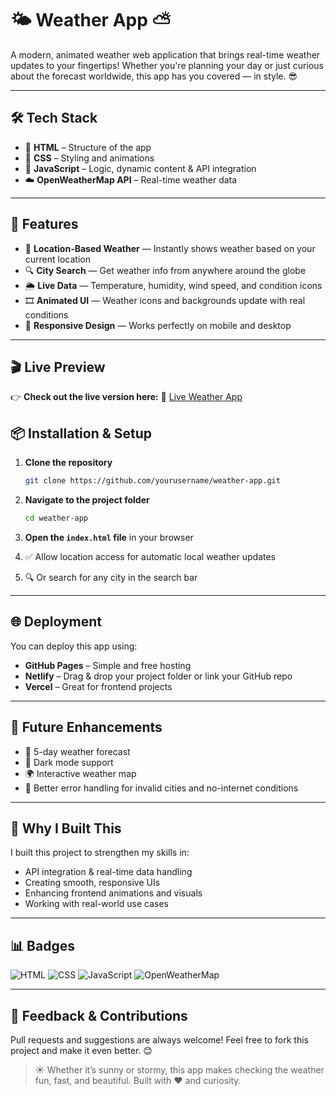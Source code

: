 # 🌤️ Weather App ⛅

A modern, animated weather web application that brings real-time weather updates to your fingertips!
Whether you're planning your day or just curious about the forecast worldwide, this app has you covered — in style. 😎

---

## 🛠️ Tech Stack

* 🧱 **HTML** – Structure of the app
* 🎨 **CSS** – Styling and animations
* 🧠 **JavaScript** – Logic, dynamic content & API integration
* ☁️ **OpenWeatherMap API** – Real-time weather data

---

## 🚀 Features

* 📍 **Location-Based Weather** — Instantly shows weather based on your current location
* 🔍 **City Search** — Get weather info from anywhere around the globe
* 🌦️ **Live Data** — Temperature, humidity, wind speed, and condition icons
* 🎞️ **Animated UI** — Weather icons and backgrounds update with real conditions
* 📱 **Responsive Design** — Works perfectly on mobile and desktop

---

## 🎬 Live Preview

👉 **Check out the live version here:**
🔗 [Live Weather App](https://www.linkedin.com/feed/update/urn:li:ugcPost:7332093730994184192/)


## 📦 Installation & Setup

1. **Clone the repository**

   ```bash
   git clone https://github.com/yourusername/weather-app.git
   ```
2. **Navigate to the project folder**

   ```bash
   cd weather-app
   ```
3. **Open the `index.html` file** in your browser
4. ✅ Allow location access for automatic local weather updates
5. 🔍 Or search for any city in the search bar

---

## 🌐 Deployment

You can deploy this app using:

* **GitHub Pages** – Simple and free hosting
* **Netlify** – Drag & drop your project folder or link your GitHub repo
* **Vercel** – Great for frontend projects

---

## 🧪 Future Enhancements

* 📆 5-day weather forecast
* 🌙 Dark mode support
* 🌍 Interactive weather map
* 🧹 Better error handling for invalid cities and no-internet conditions

---

## 📌 Why I Built This

I built this project to strengthen my skills in:

* API integration & real-time data handling
* Creating smooth, responsive UIs
* Enhancing frontend animations and visuals
* Working with real-world use cases

---

## 📊 Badges

![HTML](https://img.shields.io/badge/HTML5-E34F26?style=for-the-badge\&logo=html5\&logoColor=white)
![CSS](https://img.shields.io/badge/CSS3-1572B6?style=for-the-badge\&logo=css3\&logoColor=white)
![JavaScript](https://img.shields.io/badge/JavaScript-F7DF1E?style=for-the-badge\&logo=javascript\&logoColor=black)
![OpenWeatherMap](https://img.shields.io/badge/API-OpenWeatherMap-orange?style=for-the-badge)

---

## 💬 Feedback & Contributions

Pull requests and suggestions are always welcome! Feel free to fork this project and make it even better. 😊

> ☀️ Whether it’s sunny or stormy, this app makes checking the weather fun, fast, and beautiful.
> Built with ❤️ and curiosity.
